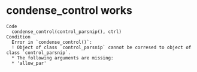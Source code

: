 # condense_control works

    Code
      condense_control(control_parsnip(), ctrl)
    Condition
      Error in `condense_control()`:
      ! Object of class `control_parsnip` cannot be corresed to object of class `control_parsnip`.
      * The following arguments are missing:
      * 'allow_par'

